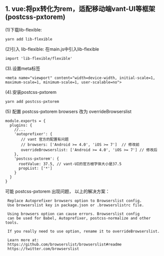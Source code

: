 ## 1. vue:将px转化为rem，适配移动端vant-UI等框架(postcss-pxtorem)

(1)下载lib-flexible:
```
yarn add lib-flexible
```

(2)引入 lib-flexible:
在main.js中引入lib-flexible
```
import 'lib-flexible/flexible'
```

(3).设置meta标签
```
<meta name="viewport" content="width=device-width, initial-scale=1, maximum-scale=1, minimum-scale=1, user-scalable=no">
```

(4).安装postcss-pxtorem
```
yarn add postcss-pxtorem
```

(5) 配置 postcss-pxtorem
browsers 改为 overrideBrowserslist
```
module.exports = {
  plugins: {
    //...
    'autoprefixer': {
       // vant 官方的配置有问题 
       // browsers: ['Android >= 4.0', 'iOS >= 7']  // 修改前
       overrideBrowserslist: ['Android >= 4.0', 'iOS >= 7'] // 修改后
    },
    'postcss-pxtorem': {
      rootValue: 37.5, // vant-UI的官方根字体大小是37.5
      propList: ['*']
    }
  }
}
```

可能 postcss-pxtorem 出现问题， 以上的解决方案：
```
 Replace Autoprefixer browsers option to Browserslist config.
 Use browserslist key in package.json or .browserslistrc file.

 Using browsers option can cause errors. Browserslist config
 can be used for Babel, Autoprefixer, postcss-normalize and other tools.

 If you really need to use option, rename it to overrideBrowserslist.

 Learn more at:
 https://github.com/browserslist/browserslist#readme
 https://twitter.com/browserslist
```
